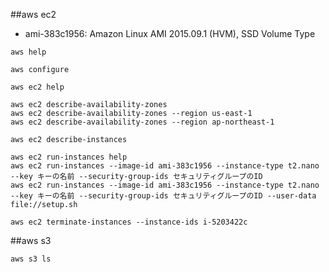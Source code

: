 ##aws ec2

- ami-383c1956: Amazon Linux AMI 2015.09.1 (HVM), SSD Volume Type

```
aws help

aws configure

aws ec2 help

aws ec2 describe-availability-zones
aws ec2 describe-availability-zones --region us-east-1
aws ec2 describe-availability-zones --region ap-northeast-1

aws ec2 describe-instances

aws ec2 run-instances help
aws ec2 run-instances --image-id ami-383c1956 --instance-type t2.nano --key キーの名前 --security-group-ids セキュリティグループのID
aws ec2 run-instances --image-id ami-383c1956 --instance-type t2.nano --key キーの名前 --security-group-ids セキュリティグループのID --user-data file://setup.sh

aws ec2 terminate-instances --instance-ids i-5203422c
```


##aws s3

```
aws s3 ls
```

